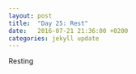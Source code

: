 ```yaml
---
layout: post
title:  "Day 25: Rest"
date:   2016-07-21 21:36:00 +0200
categories: jekyll update
---
```


Resting
